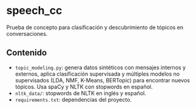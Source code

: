 # speech_cc

Prueba de concepto para clasificación y descubrimiento de tópicos en conversaciones.

## Contenido
- `topic_modeling.py`: genera datos sintéticos con mensajes internos y externos, aplica clasificación supervisada y múltiples modelos no supervisados (LDA, NMF, K-Means, BERTopic) para encontrar nuevos tópicos. Usa spaCy y NLTK con stopwords en español.
- `nltk_data/`: stopwords de NLTK en inglés y español.
- `requirements.txt`: dependencias del proyecto.
